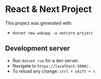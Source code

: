 ﻿# React & Next Project

This project was generated with:
- `dotnet new webapp -o netcore-project`

## Development server

- Run `dotnet run` for a dev server. 
- Navigate to `https://localhost:5000/`.
- To reload any change: `ctrl + shift + r`.
